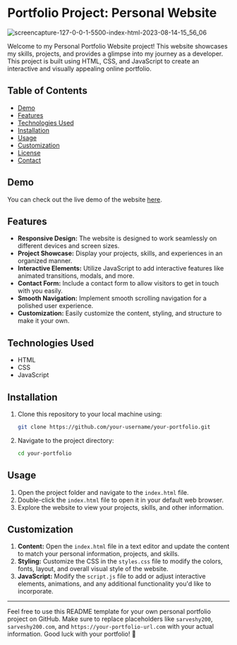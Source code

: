 # Portfolio Project: Personal Website

![screencapture-127-0-0-1-5500-index-html-2023-08-14-15_56_06](https://github.com/sarveshy200/My-Portfolio/assets/105293807/9f513fe8-fccf-4e95-ba12-3e975a31044f)

Welcome to my Personal Portfolio Website project! This website showcases my skills, projects, and provides a glimpse into my journey as a developer. This project is built using HTML, CSS, and JavaScript to create an interactive and visually appealing online portfolio.

## Table of Contents

- [Demo](#demo)
- [Features](#features)
- [Technologies Used](#technologies-used)
- [Installation](#installation)
- [Usage](#usage)
- [Customization](#customization)
- [License](#license)
- [Contact](#contact)

## Demo

You can check out the live demo of the website [here](https://your-portfolio-url.co).

## Features

- **Responsive Design:** The website is designed to work seamlessly on different devices and screen sizes.
- **Project Showcase:** Display your projects, skills, and experiences in an organized manner.
- **Interactive Elements:** Utilize JavaScript to add interactive features like animated transitions, modals, and more.
- **Contact Form:** Include a contact form to allow visitors to get in touch with you easily.
- **Smooth Navigation:** Implement smooth scrolling navigation for a polished user experience.
- **Customization:** Easily customize the content, styling, and structure to make it your own.

## Technologies Used

- HTML
- CSS
- JavaScript

## Installation

1. Clone this repository to your local machine using:

   ```bash
   git clone https://github.com/your-username/your-portfolio.git
   ```

2. Navigate to the project directory:

   ```bash
   cd your-portfolio
   ```

## Usage

1. Open the project folder and navigate to the `index.html` file.
2. Double-click the `index.html` file to open it in your default web browser.
3. Explore the website to view your projects, skills, and other information.

## Customization

1. **Content:** Open the `index.html` file in a text editor and update the content to match your personal information, projects, and skills.
2. **Styling:** Customize the CSS in the `styles.css` file to modify the colors, fonts, layout, and overall visual style of the website.
3. **JavaScript:** Modify the `script.js` file to add or adjust interactive elements, animations, and any additional functionality you'd like to incorporate.

---

Feel free to use this README template for your own personal portfolio project on GitHub. Make sure to replace placeholders like `sarveshy200`, `sarveshy200.com`, and `https://your-portfolio-url.com` with your actual information. Good luck with your portfolio! 🚀

